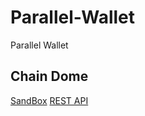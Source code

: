 # Parallel-Wallet
Parallel Wallet

## Chain Dome
[SandBox](http://169.51.7.198:31080)
[REST API](http://169.51.7.198:31090)